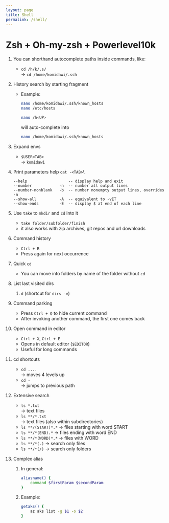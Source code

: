 ```yaml
---
layout: page
title: Shell
permalink: /shell/
---
```


# Zsh + Oh-my-zsh + Powerlevel10k

1. You can shorthand autocomplete paths inside commands, like:
   - `cd /h/k/.s/`\
     -> `cd /home/komidawi/.ssh`
2. History search by starting fragment

   - Example:

     ```bash
     nano /home/komidawi/.ssh/known_hosts
     nano /etc/hosts

     nano /h<UP>
     ```

     will auto-complete into

     ```bash
     nano /home/komidawi/.ssh/known_hosts
     ```

3. Expand envs
   - `$USER<TAB>`\
     -> `komidawi`
4. Print parameters help
   `cat -<TAB>`\
   ```
   --help                  -- display help and exit
   --number            -n  -- number all output lines
   --number-nonblank   -b  -- number nonempty output lines, overrides -n
   --show-all          -A  -- equivalent to -vET
   --show-ends         -E  -- display $ at end of each line
   ```
5. Use `take` to `mkdir` and `cd` into it
   - `take folder/subfolder/finish`
   - it also works with zip archives, git repos and url downloads
6. Command history
   - `Ctrl + R`
   - Press again for next occurrence
7. Quick `cd`
   - You can move into folders by name of the folder without `cd`
8. List last visited dirs
   1. `d` (shortcut for `dirs -v`)
9. Command parking
   - Press `Ctrl + Q` to hide current command
   - After invoking another command, the first one comes back
10. Open command in editor
    - `Ctrl + X`, `Ctrl + E`
    - Opens in default editor (`$EDITOR`)
    - Useful for long commands
11. cd shortcuts
    - `cd ....` \
      -> moves 4 levels up
    - `cd -`\
      -> jumps to previous path
12. Extensive search
    - `ls *.txt`\
       -> text files
    - `ls **/*.txt`\
       -> text files (also within subdirectories)
    - `ls **/(START)*.*`
      -> files starting with word START
    - `ls **/*(END).*`
      -> files ending with word END
    - `ls **/*(WORD)*.*`
      -> files with WORD
    - `ls **/*(.)`
      -> search only files
    - `ls **/*(/)`
      -> search only folders
13. Complex alias
    1. In general:
       ```bash
       aliasname() {
           command $firstParam $secondParam
       }
       ```
    1. Example:
       ```bash
       getaks() {
           az aks list -g $1 -o $2
       }
       ```
